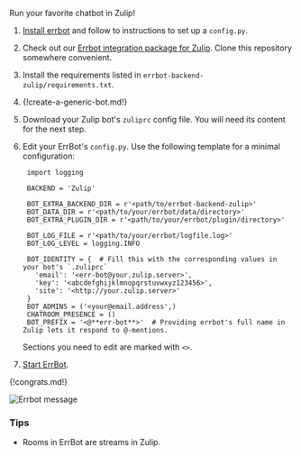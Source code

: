 Run your favorite chatbot in Zulip!

1. [Install errbot](https://errbot.readthedocs.io/en/latest/user_guide/setup.html)
   and follow to instructions to set up a `config.py`.

1. Check out our [Errbot integration package for Zulip](https://github.com/zulip/errbot-backend-zulip).
   Clone this repository somewhere convenient.

1. Install the requirements listed in `errbot-backend-zulip/requirements.txt`.

1. {!create-a-generic-bot.md!}

1. Download your Zulip bot's `zuliprc` config file. You will need its content for the next step.

1. Edit your ErrBot's `config.py`. Use the following template for a minimal configuration:

        import logging

        BACKEND = 'Zulip'

        BOT_EXTRA_BACKEND_DIR = r'<path/to/errbot-backend-zulip>'
        BOT_DATA_DIR = r'<path/to/your/errbot/data/directory>'
        BOT_EXTRA_PLUGIN_DIR = r'<path/to/your/errbot/plugin/directory>'

        BOT_LOG_FILE = r'<path/to/your/errbot/logfile.log>'
        BOT_LOG_LEVEL = logging.INFO

        BOT_IDENTITY = {  # Fill this with the corresponding values in your bot's `.zuliprc`
          'email': '<err-bot@your.zulip.server>',
          'key': '<abcdefghijklmnopqrstuvwxyz123456>',
          'site': '<http://your.zulip.server>'
        }
        BOT_ADMINS = ('<your@email.address',)
        CHATROOM_PRESENCE = ()
        BOT_PREFIX = '<@**err-bot**>'  # Providing errbot's full name in Zulip lets it respond to @-mentions.

    Sections you need to edit are marked with `<>`.

1. [Start ErrBot](https://errbot.readthedocs.io/en/latest/user_guide/setup.html#starting-the-daemon).

{!congrats.md!}

![Errbot message](/static/images/integrations/errbot/000.png)

### Tips

* Rooms in ErrBot are streams in Zulip.
